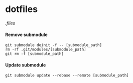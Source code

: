 # dotfiles
*.files*

#### Remove submodule

```shell
git submodule deinit -f -- [submodule_path]
rm -rf .git/modules/[submodule_path]
git rm -f [submodule_path]
```

#### Update submodule

```shell
git submodule update --rebase --remote [submodule_path]
```
